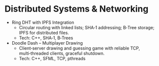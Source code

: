 # Distributed Systems & Networking

- Ring DHT with IPFS Integration
  - Circular routing with linked lists; SHA‑1 addressing; B‑Tree storage; IPFS for distributed files.
  - Tech: C++, SHA‑1, B‑Trees
- Doodle Dash – Multiplayer Drawing
  - Client‑server drawing and guessing game with reliable TCP, multi‑threaded clients, graceful shutdown.
  - Tech: C++, SFML, TCP, pthreads
